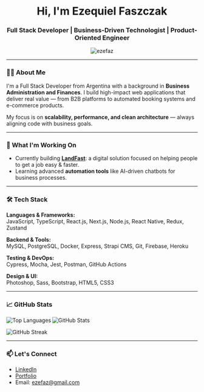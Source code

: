 <h1 align="center">Hi, I'm Ezequiel Faszczak</h1>
<h3 align="center">Full Stack Developer | Business-Driven Technologist | Product-Oriented Engineer</h3>

<p align="center">
  <img src="https://komarev.com/ghpvc/?username=ezefaz&label=Profile%20views&color=0e75b6&style=flat" alt="ezefaz" />
</p>

---

### 👨‍💻 About Me

I'm a Full Stack Developer from Argentina with a background in **Business Administration and Finances**. I build high-impact web applications that deliver real value — from B2B platforms to automated booking systems and e-commerce products.

My focus is on **scalability, performance, and clean architecture** — always aligning code with business goals.

---

### 🚀 What I'm Working On

- Currently building [**LandFast**](https://landfast.app/): a digital solution focused on helping people to get a job easy & faster.
- Learning advanced **automation tools** like AI-driven chatbots for business processes.

---

### 🛠️ Tech Stack

**Languages & Frameworks:**  
JavaScript, TypeScript, React.js, Next.js, Node.js, React Native, Redux, Zustand

**Backend & Tools:**  
MySQL, PostgreSQL, Docker, Express, Strapi CMS, Git, Firebase, Heroku

**Testing & DevOps:**  
Cypress, Mocha, Jest, Postman, GitHub Actions

**Design & UI:**  
Photoshop, Sass, Bootstrap, HTML5, CSS3

---

### 📈 GitHub Stats

<p>
  <img align="left" src="https://github-readme-stats.vercel.app/api/top-langs?username=ezefaz&show_icons=true&locale=en&layout=compact" alt="Top Languages" />
</p>

<p>
  <img align="center" src="https://github-readme-stats.vercel.app/api?username=ezefaz&show_icons=true&locale=en" alt="GitHub Stats" />
</p>

<p>
  <img align="center" src="https://github-readme-streak-stats.herokuapp.com/?user=ezefaz" alt="GitHub Streak" />
</p>

---

### 📫 Let's Connect

- [LinkedIn](https://www.linkedin.com/in/efaszczak)
- [Portfolio](https://ezefaz.vercel.app)
- Email: ezefaz@gmail.com
